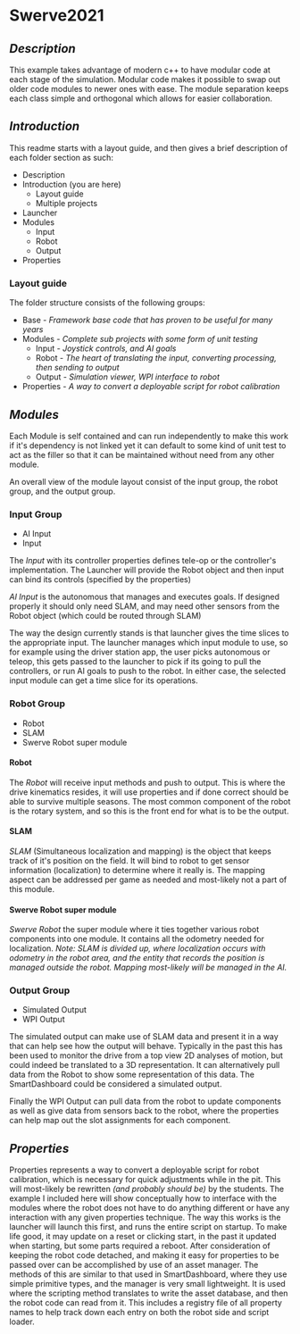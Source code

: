 # Swerve2021

## *Description*

This example takes advantage of modern c++ to have modular code at each stage of the simulation.  Modular code makes it possible to swap out older code modules to newer ones with ease.  The module separation keeps each class simple and orthogonal which allows for easier collaboration.

## *Introduction*
This readme starts with a layout guide, and then gives a brief description of each folder section as such:

- Description
- Introduction (you are here)
  - Layout guide
  - Multiple projects
- Launcher
- Modules
  - Input
  - Robot
  - Output
- Properties

### Layout guide

The folder structure consists of the following groups:

- Base *- Framework base code that has proven to be useful for many years*
- Modules *- Complete sub projects with some form of unit testing*
  - Input *- Joystick controls, and AI goals*
  - Robot *- The heart of translating the input, converting processing, then sending to output*
  - Output *- Simulation viewer, WPI interface to robot*
- Properties *- A way to convert a deployable script for robot calibration*

## *Modules*

Each Module is self contained and can run independently to make this work if it's dependency is not linked yet it can default to some kind of unit test to act as the filler so that it can be maintained without need from any other module.

An overall view of the module layout consist of the input group, the robot group, and the output group.

### Input Group

- AI Input
- Input

The *Input* with its controller properties defines tele-op or the controller's implementation.  The Launcher will provide the Robot object and then input can bind its controls (specified by the properties)

*AI Input* is the autonomous that manages and executes goals.  If designed properly it should only need SLAM, and may need other sensors from the Robot object (which could be routed through SLAM)

The way the design currently stands is that launcher gives the time slices to the appropriate input.  The launcher manages which input module to use, so for example using the driver station app, the user picks autonomous or teleop, this gets passed to the launcher to pick if its going to pull the controllers, or run AI goals to push to the robot.  In either case, the selected input module can get a time slice for its operations.

### Robot Group

- Robot
- SLAM
- Swerve Robot super module

#### Robot

The *Robot* will receive input methods and push to output.  This is where the drive kinematics resides, it will use properties and if done correct should be able to survive multiple seasons.  The most common component of the robot is the rotary system, and so this is the front end for what is to be the output.

#### SLAM

*SLAM* (Simultaneous localization and mapping) is the object that keeps track of it's position on the field.  It will bind to robot to get sensor information (localization) to determine where it really is.  The mapping aspect can be addressed per game as needed and most-likely not a part of this module.

#### Swerve Robot super module

*Swerve Robot* the super module where it ties together various robot components into one module.  It contains all the odometry needed for localization.  *Note: SLAM is divided up, where localization occurs with odometry in the robot area, and the entity that records the position is managed outside the robot.  Mapping most-likely will be managed in the AI.*

### Output Group

- Simulated Output
- WPI Output

The simulated output can make use of SLAM data and present it in a way that can help see how the output will behave.  Typically in the past this has been used to monitor the drive from a top view 2D analyses of motion, but could indeed be translated to a 3D representation.  It can alternatively pull data from the Robot to show some representation of this data.  The SmartDashboard could be considered a simulated output.

Finally the WPI Output can pull data from the robot to update components as well as give data from sensors back to the robot, where the properties can help map out the slot assignments for each component.

## *Properties*

Properties represents a way to convert a deployable script for robot calibration, which is necessary for quick adjustments while in the pit.  This will most-likely be rewritten *(and probably should be)* by the students.  The example I included here will show conceptually how to interface with the modules where the robot does not have to do anything different or have any interaction with any given properties technique.  The way this works is the launcher will launch this first, and runs the entire script on startup.  To make life good, it may update on a reset or clicking start, in the past it updated when starting, but some parts required a reboot.  After consideration of keeping the robot code detached, and making it easy for properties to be passed over can be accomplished by use of an asset manager.  The methods of this are similar to that used in SmartDashboard, where they use simple primitive types, and the manager is very small lightweight.  It is used where the scripting method translates to write the asset database, and then the robot code can read from it.  This includes a registry file of all property names to help track down each entry on both the robot side and script loader.
